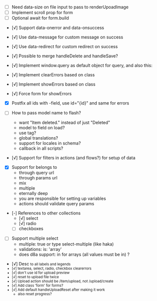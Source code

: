 - [ ] Need data-size on file input to pass to renderUpoadImage
- [ ] Implement scroll prop for form
- [ ] Optional await for form.build

- [√] Support data-onerror and data-onsuccess
- [√] Use data-message for custom message on success
- [√] Use data-redirect for custom redirect on success
- [√] Possible to merge handleDelete and handleSave?

- [√] Implement window.query as default object for query, and also this:
  <form data-query="window.query">
  <form data-query="id account_id project_id:2">

- [√] Implement clearErrors based on class
- [√] Implement showErrors based on class
- [√] Force form for showErrors

- [x] Postfix all ids with -field, use id="{id}" and same for errors

- [ ] How to pass model name to flash?
  - want "Item deleted." instead of just "Deleted"
  - model to field on load?
  - use tag?
  - global translations?
  - support for locales in schema?
  - callback in all scripts?

- [√] Support for filters in actions (and flows?) for setup of data

- [x] Support for belongs to
  - through query url
  - through params url
  - mix
  - multiple
  - eternally deep
  - you are responsible for setting up variables
  - actions should validate query params

- [-] References to other collections
  - [√] select
  - [√] radio
  - [ ] checkboxes

- [ ] Support multiple select
  - multiple: true or type select-multiple (like haka)
  - validations: is: 'array'
  - does d8a support: in for arrays (all values must be in) ?

- [√] Desc <small> to all labels and legends
- [√] textarea, select, radio, checkbox clearerrors
- [√] don't use id for upload preview
- [√] reset to upload file twice
- [√] Upload action should be /item/upload, not /upload/create
- [√] Add class 'form' for forms?
- [√] Add default handleUploadReset after making it work
  - also reset progress?
